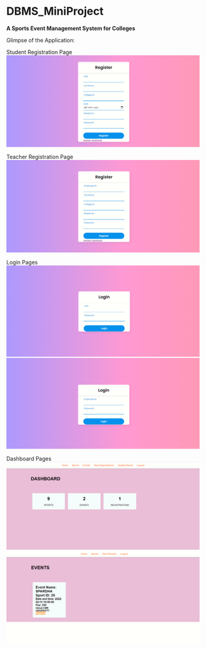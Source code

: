 # DBMS_MiniProject
**A Sports Event Management System for Colleges**

Glimpse of the Application:

Student Registration Page
![ScreenShot](https://github.com/Shaheer-rossoneri14/DBMS_MiniProject/blob/main/screenshots/student_register.png)

Teacher Registration Page
![ScreenShot](https://github.com/Shaheer-rossoneri14/DBMS_MiniProject/blob/main/screenshots/teacher_register.png)

Login Pages
![ScreenShot](https://github.com/Shaheer-rossoneri14/DBMS_MiniProject/blob/main/screenshots/student_login.png)
![ScreenShot](https://github.com/Shaheer-rossoneri14/DBMS_MiniProject/blob/main/screenshots/teacher_login.png)

Dashboard Pages
![ScreenShot](https://github.com/Shaheer-rossoneri14/DBMS_MiniProject/blob/main/screenshots/teacher_dashboard.png)
![ScreenShot](https://github.com/Shaheer-rossoneri14/DBMS_MiniProject/blob/main/screenshots/student_dashboard.png)



